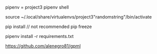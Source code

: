 pipenv = project3
pipenv shell

source ~/.local/share/virtualenvs/project3"randomstring"/bin/activate

pip install // not recommended
pip freeze

pipenv install -r requirements.txt

https://github.com/alenegro81/gpml
